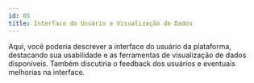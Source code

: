```yaml
---
id: 05
title: Interface do Usuário e Visualização de Dados
---
```


Aqui, você poderia descrever a interface do usuário da plataforma, destacando sua usabilidade e as ferramentas de visualização de dados disponíveis. Também discutiria o feedback dos usuários e eventuais melhorias na interface.